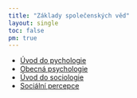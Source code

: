 ```yaml
---
title: "Základy společenských věd"
layout: single
toc: false
pm: true
---
```

- [Úvod do pychologie](/notes/school/social-sciences/introduction-to-psychology)
- [Obecná psychologie](/notes/school/social-sciences/general-psychology)
- [Úvod do sociologie](#)
- [Sociální percepce](/notes/school/social-sciences/social-perception)